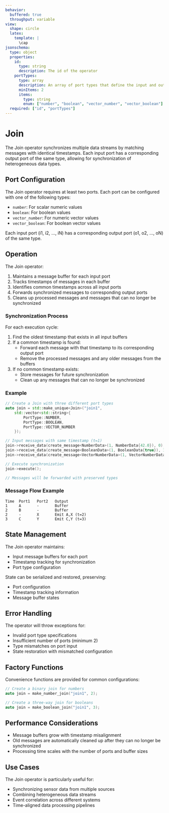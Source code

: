 ```yaml
---
behavior:
  buffered: true
  throughput: variable
view:
  shape: circle
  latex:
    template: |
      \cap
jsonschema:
  type: object
  properties:
    id:
      type: string
      description: The id of the operator
    portTypes:
      type: array
      description: An array of port types that define the input and output ports
      minItems: 2
      items:
        type: string
        enum: ["number", "boolean", "vector_number", "vector_boolean"]
  required: ["id", "portTypes"]
---
```


# Join

The Join operator synchronizes multiple data streams by matching messages with identical timestamps. Each input port has a corresponding output port of the same type, allowing for synchronization of heterogeneous data types.

## Port Configuration

The Join operator requires at least two ports. Each port can be configured with one of the following types:

- `number`: For scalar numeric values
- `boolean`: For boolean values
- `vector_number`: For numeric vector values
- `vector_boolean`: For boolean vector values

Each input port (i1, i2, ..., iN) has a corresponding output port (o1, o2, ..., oN) of the same type.

## Operation

The Join operator:

1. Maintains a message buffer for each input port
2. Tracks timestamps of messages in each buffer
3. Identifies common timestamps across all input ports
4. Forwards synchronized messages to corresponding output ports
5. Cleans up processed messages and messages that can no longer be synchronized

### Synchronization Process

For each execution cycle:

1. Find the oldest timestamp that exists in all input buffers
2. If a common timestamp is found:
   - Forward each message with that timestamp to its corresponding output port
   - Remove the processed messages and any older messages from the buffers
3. If no common timestamp exists:
   - Store messages for future synchronization
   - Clean up any messages that can no longer be synchronized

### Example

```cpp
// Create a Join with three different port types
auto join = std::make_unique<Join>("join1",
    std::vector<std::string>{
        PortType::NUMBER,
        PortType::BOOLEAN,
        PortType::VECTOR_NUMBER
    });

// Input messages with same timestamp (t=1)
join->receive_data(create_message<NumberData>(1, NumberData{42.0}), 0);
join->receive_data(create_message<BooleanData>(1, BooleanData{true}), 1);
join->receive_data(create_message<VectorNumberData>(1, VectorNumberData{{1.0, 2.0}}), 2);

// Execute synchronization
join->execute();

// Messages will be forwarded with preserved types
```

### Message Flow Example

```
Time  Port1   Port2   Output
1     A       -       Buffer
2     B       -       Buffer
2     -       X       Emit A,X (t=2)
3     C       Y       Emit C,Y (t=3)
```

## State Management

The Join operator maintains:

- Input message buffers for each port
- Timestamp tracking for synchronization
- Port type configuration

State can be serialized and restored, preserving:

- Port configuration
- Timestamp tracking information
- Message buffer states

## Error Handling

The operator will throw exceptions for:

- Invalid port type specifications
- Insufficient number of ports (minimum 2)
- Type mismatches on port input
- State restoration with mismatched configuration

## Factory Functions

Convenience functions are provided for common configurations:

```cpp
// Create a binary join for numbers
auto join = make_number_join("join1", 2);

// Create a three-way join for booleans
auto join = make_boolean_join("join1", 3);
```

## Performance Considerations

- Message buffers grow with timestamp misalignment
- Old messages are automatically cleaned up after they can no longer be synchronized
- Processing time scales with the number of ports and buffer sizes

## Use Cases

The Join operator is particularly useful for:

- Synchronizing sensor data from multiple sources
- Combining heterogeneous data streams
- Event correlation across different systems
- Time-aligned data processing pipelines
